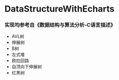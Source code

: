 # DataStructureWithEcharts

### 实现均参考自《数据结构与算法分析-C语言描述》

* AVL树
* 伸展树
* B树
* 左式堆
* 欧拉回路
* 自顶向下伸展树
* 红黑树
